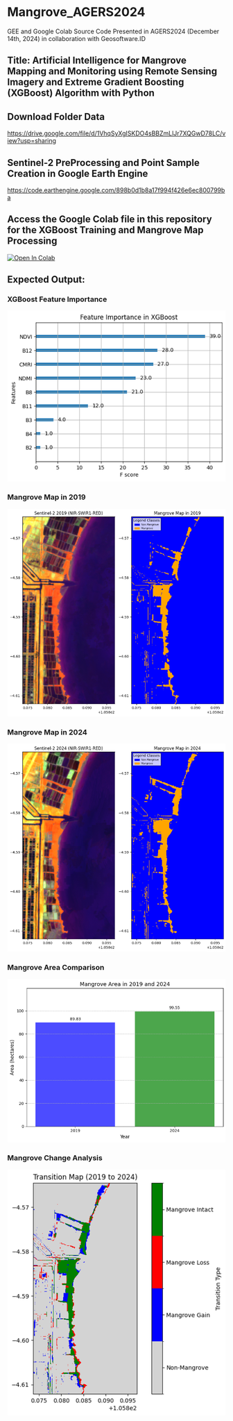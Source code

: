 # Mangrove_AGERS2024
GEE and Google Colab Source Code Presented in AGERS2024 (December 14th, 2024) in collaboration with Geosoftware.ID

## Title: Artificial Intelligence for Mangrove Mapping and Monitoring using Remote Sensing Imagery and Extreme Gradient Boosting (XGBoost) Algorithm with Python

## Download Folder Data
https://drive.google.com/file/d/1VhqSyXgISKDO4sBBZmLlJr7XQGwD78LC/view?usp=sharing

## Sentinel-2 PreProcessing and Point Sample Creation in Google Earth Engine
https://code.earthengine.google.com/898b0d1b8a17f994f426e6ec800799ba

## Access the Google Colab file in this repository for the XGBoost Training and Mangrove Map Processing
[![Open In Colab](https://colab.research.google.com/assets/colab-badge.svg)](https://github.com/ilhamjamaluddin/Mangrove_AGERS2024/blob/5c9f595c5139b15333380d07f251f015b1db2701/AGERS2024_XGBoost.ipynb)

## Expected Output:
### XGBoost Feature Importance
![image alt](https://github.com/ilhamjamaluddin/Mangrove_AGERS2024/blob/c2b986966c04390c70f50db20cd20e80f4303f92/image/Feature_Importance.png)
### Mangrove Map in 2019
![image alt](https://github.com/ilhamjamaluddin/Mangrove_AGERS2024/blob/c2b986966c04390c70f50db20cd20e80f4303f92/image/Mangrove_Map_2019.png)
### Mangrove Map in 2024
![image alt](https://github.com/ilhamjamaluddin/Mangrove_AGERS2024/blob/c2b986966c04390c70f50db20cd20e80f4303f92/image/Mangrove_Map_2024.png)
### Mangrove Area Comparison
![image alt](https://github.com/ilhamjamaluddin/Mangrove_AGERS2024/blob/c2b986966c04390c70f50db20cd20e80f4303f92/image/Area_Comparison.png)
### Mangrove Change Analysis
![image alt](https://github.com/ilhamjamaluddin/Mangrove_AGERS2024/blob/c2b986966c04390c70f50db20cd20e80f4303f92/image/Transition_Mangrove_Map.png)


